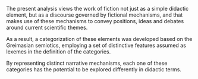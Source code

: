  The present analysis views the work of fiction not just as a simple didactic element, but as a discourse governed by fictional mechanisms, and that makes use of these mechanisms to convey positions, ideas and debates around current scientific themes.
 
 As a result, a categorization of these elements was developed based on the Greimasian semiotics, employing a set of distinctive features assumed as lexemes in the definition of the categories.
 
 By representing distinct narrative mechanisms, each one of these categories has the potential to be explored differently in didactic terms.